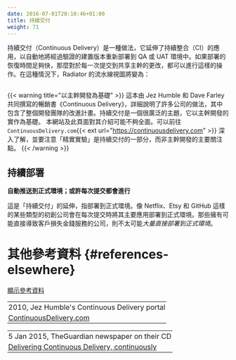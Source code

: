 ```yaml
---
date: 2016-07-01T20:10:46+01:00
title: 持續交付
weight: 71
---
```


<!--
Continuous Delivery is the practice expanding your Continuous Integration (CI) usage to automatically
re-deploy a proven build to a QA or UAT environment. If the bounce time for a deployment is quick enough,
then it could be that you are doing that for every commit that lands in the shared trunk. The Radiator's pipeline view would 
become:

![](pipelines2.png)
-->

持續交付（Continuous Delivery）是一種做法，它延伸了持續整合（CI）的應用，以自動地將經過驗證的建置版本重新部署到 QA 或 UAT 環境中。如果部署的恢復時間足夠快，那麼對於每一次提交到共享主幹的更改，都可以進行這樣的操作。在這種情況下，Radiator 的流水線視圖將變為：

<p><img srcset="pipelines2.png 1x,pipelines2@2x.png 2x"></p>

<!--
The [bestselling book of the same name](/publications/index.html#continuous-delivery-july-27-2010) by Jez Humble and Dave Farley, 
details the 'marching orders' for many companies, where there is whole dev-team improvement agenda.
-->

<!--
{{< warning title="A Layer above Trunk-Based Development" >}}
Continuous Delivery is a broad multifaceted subject, that sits on top of Trunk-Based Development as a practice. This
website and this page, in particular, is not going to give it justice. Head on over to 
`ContinuousDelivery.com`{{< ext url="https://continuousdelivery.com" >}} and understand too that "lean experiments" are the part 
of CD and not so much the concern of Trunk-Based Development.
{{< /warning >}}
-->

{{< warning title="以主幹開發為基礎" >}}
這本由 Jez Humble 和 Dave Farley 共同撰寫的暢銷書《Continuous Delivery》，詳細說明了許多公司的做法，其中包含了整個開發團隊的改進計畫。持續交付是一個很廣泛的主題，它以主幹開發的實作為基礎。 本網站及此頁面對其介紹可能不夠全面。可以前往 `ContinuousDelivery.com`{{< ext url="https://continuousdelivery.com" >}} 深入了解，並要注意「精實實驗」是持續交付的一部分，而非主幹開發的主要關注點。
{{< /warning >}}

<!--
## Continuous Deployment

**An automatic push all the way into production; Maybe every commit**

This is an extension of 'Continuous Delivery', but the deployment is to production. Certain types of startups like 
Netflix, Etsy and GitHub deploy their major application to production with each commit. Companies that have 
applications/services where  clients/customers could lose money are much less likely to *firehose into production*.
-->

## 持續部署

**自動推送到正式環境；或許每次提交都會進行**

這是「持續交付」的延伸，指部署到正式環境。像 Netflix、Etsy 和 GitHub 這樣的某些類型的初創公司會在每次提交時將其主要應用部署到正式環境。那些擁有可能直接導致客戶損失金錢服務的公司，則不太可能*大量直接部署到正式環境*。

<!--
# References elsewhere

<a id="showHideRefs" href="javascript:toggleRefs();">show references</a>
-->

# 其他參考資料 {#references-elsewhere}

<a id="showHideRefs" href="javascript:toggleRefs();">顯示參考資料</a>

<div>
    <table style="border: 0; box-shadow: none">
        <tr>
            <td style="padding: 2px" valign="top">2010, Jez Humble's Continuous Delivery portal</td>
        </tr>
        <tr>
            <td style="border-top: 0px; padding: 2px" valign="top"><a href="https://continuousdelivery.com/">ContinuousDelivery.com</a></td>
        </tr>
    </table>
    <table style="border: 0; box-shadow: none">
        <tr>
            <td style="padding: 2px" valign="top">5 Jan 2015, TheGuardian newspaper on their CD</td>
        </tr>
        <tr>
            <td style="border-top: 0px; padding: 2px" valign="top"><a href="https://www.theguardian.com/info/developer-blog/2015/jan/05/delivering-continuous-delivery-continuously">Delivering Continuous Delivery, continuously</a></td>
        </tr>
    </table>
</div>



